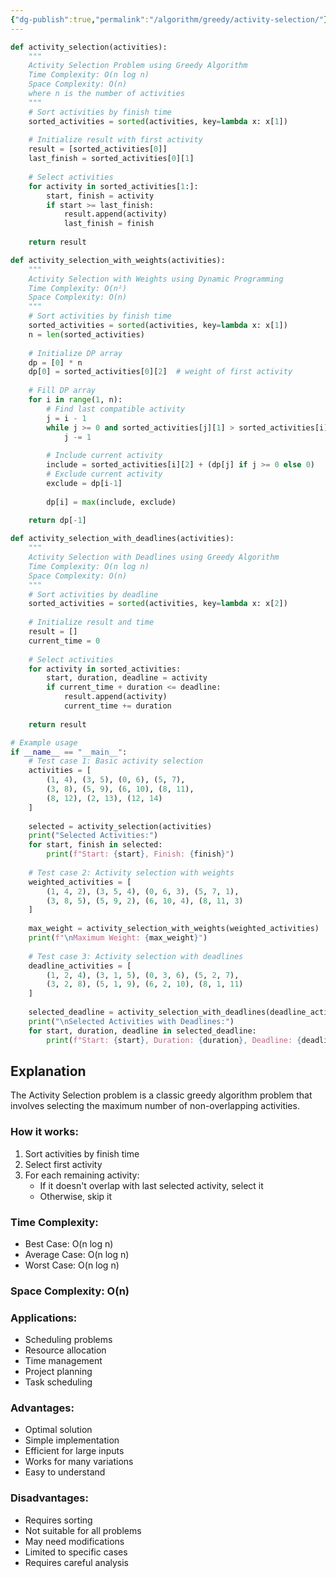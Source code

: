 ```yaml
---
{"dg-publish":true,"permalink":"/algorithm/greedy/activity-selection/"}
---
```


```python
def activity_selection(activities):
    """
    Activity Selection Problem using Greedy Algorithm
    Time Complexity: O(n log n)
    Space Complexity: O(n)
    where n is the number of activities
    """
    # Sort activities by finish time
    sorted_activities = sorted(activities, key=lambda x: x[1])
    
    # Initialize result with first activity
    result = [sorted_activities[0]]
    last_finish = sorted_activities[0][1]
    
    # Select activities
    for activity in sorted_activities[1:]:
        start, finish = activity
        if start >= last_finish:
            result.append(activity)
            last_finish = finish
    
    return result

def activity_selection_with_weights(activities):
    """
    Activity Selection with Weights using Dynamic Programming
    Time Complexity: O(n²)
    Space Complexity: O(n)
    """
    # Sort activities by finish time
    sorted_activities = sorted(activities, key=lambda x: x[1])
    n = len(sorted_activities)
    
    # Initialize DP array
    dp = [0] * n
    dp[0] = sorted_activities[0][2]  # weight of first activity
    
    # Fill DP array
    for i in range(1, n):
        # Find last compatible activity
        j = i - 1
        while j >= 0 and sorted_activities[j][1] > sorted_activities[i][0]:
            j -= 1
        
        # Include current activity
        include = sorted_activities[i][2] + (dp[j] if j >= 0 else 0)
        # Exclude current activity
        exclude = dp[i-1]
        
        dp[i] = max(include, exclude)
    
    return dp[-1]

def activity_selection_with_deadlines(activities):
    """
    Activity Selection with Deadlines using Greedy Algorithm
    Time Complexity: O(n log n)
    Space Complexity: O(n)
    """
    # Sort activities by deadline
    sorted_activities = sorted(activities, key=lambda x: x[2])
    
    # Initialize result and time
    result = []
    current_time = 0
    
    # Select activities
    for activity in sorted_activities:
        start, duration, deadline = activity
        if current_time + duration <= deadline:
            result.append(activity)
            current_time += duration
    
    return result

# Example usage
if __name__ == "__main__":
    # Test case 1: Basic activity selection
    activities = [
        (1, 4), (3, 5), (0, 6), (5, 7),
        (3, 8), (5, 9), (6, 10), (8, 11),
        (8, 12), (2, 13), (12, 14)
    ]
    
    selected = activity_selection(activities)
    print("Selected Activities:")
    for start, finish in selected:
        print(f"Start: {start}, Finish: {finish}")
    
    # Test case 2: Activity selection with weights
    weighted_activities = [
        (1, 4, 2), (3, 5, 4), (0, 6, 3), (5, 7, 1),
        (3, 8, 5), (5, 9, 2), (6, 10, 4), (8, 11, 3)
    ]
    
    max_weight = activity_selection_with_weights(weighted_activities)
    print(f"\nMaximum Weight: {max_weight}")
    
    # Test case 3: Activity selection with deadlines
    deadline_activities = [
        (1, 2, 4), (3, 1, 5), (0, 3, 6), (5, 2, 7),
        (3, 2, 8), (5, 1, 9), (6, 2, 10), (8, 1, 11)
    ]
    
    selected_deadline = activity_selection_with_deadlines(deadline_activities)
    print("\nSelected Activities with Deadlines:")
    for start, duration, deadline in selected_deadline:
        print(f"Start: {start}, Duration: {duration}, Deadline: {deadline}")
```

## Explanation
The Activity Selection problem is a classic greedy algorithm problem that involves selecting the maximum number of non-overlapping activities.

### How it works:
1. Sort activities by finish time
2. Select first activity
3. For each remaining activity:
   - If it doesn't overlap with last selected activity, select it
   - Otherwise, skip it

### Time Complexity:
- Best Case: O(n log n)
- Average Case: O(n log n)
- Worst Case: O(n log n)

### Space Complexity: O(n)

### Applications:
- Scheduling problems
- Resource allocation
- Time management
- Project planning
- Task scheduling

### Advantages:
- Optimal solution
- Simple implementation
- Efficient for large inputs
- Works for many variations
- Easy to understand

### Disadvantages:
- Requires sorting
- Not suitable for all problems
- May need modifications
- Limited to specific cases
- Requires careful analysis
